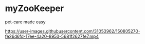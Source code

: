 # myZooKeeper
pet-care made easy




https://user-images.githubusercontent.com/31053962/150805270-fe26d6fd-17ee-4a20-8950-5681f2627fe7.mp4

